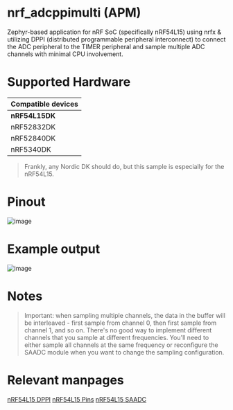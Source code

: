 # nrf_adcppimulti (APM)

Zephyr-based application for nRF SoC (specifically nRF54L15) using nrfx & utilizing DPPI (distributed programmable peripheral interconnect) to connect the ADC peripheral to the TIMER peripheral and sample multiple ADC channels with minimal CPU involvement.

# Supported Hardware
| Compatible devices|
|---|
| **nRF54L15DK** |
| nRF52832DK |
| nRF52840DK|
| nRF5340DK|
> Frankly, any Nordic DK should do, but this sample is especially for the nRF54L15.

# Pinout
![image](https://github.com/user-attachments/assets/c8ca8f09-b566-4f76-bf32-9da619666614)

# Example output
![image](https://github.com/user-attachments/assets/c312edab-90a1-4053-a185-c1b374bcffb0)

# Notes
> Important: when sampling multiple channels, the data in the buffer will be interleaved - first sample from channel 0, then first sample from channel 1, and so on.
> There's no good way to implement different channels that you sample at different frequencies. You'll need to either sample all channels at the same frequency or reconfigure the SAADC module when you want to change the sampling configuration.

# Relevant manpages
[nRF54L15 DPPI](https://docs.nordicsemi.com/bundle/ps_nrf54L15/page/dppi.html)
[nRF54L15 Pins](https://docs.nordicsemi.com/bundle/ps_nrf54L15/page/chapters/pin.html)
[nRF54L15 SAADC](https://docs.nordicsemi.com/bundle/ps_nrf54L15/page/saadc.html#ariaid-title49)
